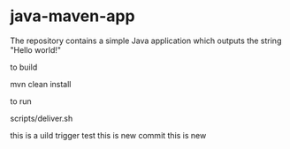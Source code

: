 # java-maven-app


The repository contains a simple Java application which outputs the string
"Hello world!"


to build

mvn clean install


to run

scripts/deliver.sh

this is a uild trigger test
this is new commit
this is new 
